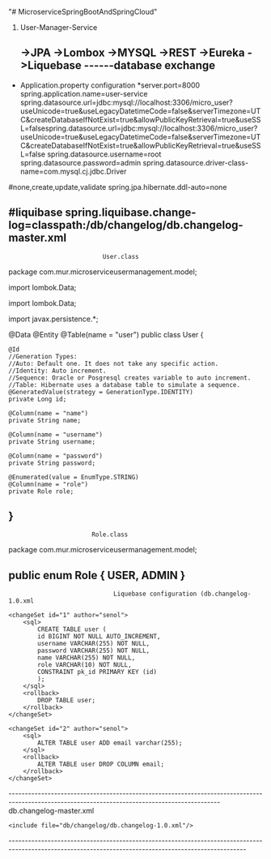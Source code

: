 "# MicroserviceSpringBootAndSpringCloud" 


1. User-Manager-Service

   ->JPA
   ->Lombox
   ->MYSQL 
   ->REST 
   ->Eureka
   ->Liquebase ------database exchange 
   -----------------------------------------------------------------------------------------------------------------------------------------
* Application.property configuration
*server.port=8000
spring.application.name=user-service
spring.datasource.url=jdbc:mysql://localhost:3306/micro_user?useUnicode=true&useLegacyDatetimeCode=false&serverTimezone=UTC&createDatabaseIfNotExist=true&allowPublicKeyRetrieval=true&useSSL=falsespring.datasource.url=jdbc:mysql://localhost:3306/micro_user?useUnicode=true&useLegacyDatetimeCode=false&serverTimezone=UTC&createDatabaseIfNotExist=true&allowPublicKeyRetrieval=true&useSSL=false
spring.datasource.username=root
spring.datasource.password=admin
spring.datasource.driver-class-name=com.mysql.cj.jdbc.Driver


#none,create,update,validate
spring.jpa.hibernate.ddl-auto=none

#liquibase
spring.liquibase.change-log=classpath:/db/changelog/db.changelog-master.xml
--------------------------------------------------------------------------------------------------------------------------------------------------
                              User.class
package com.mur.microserviceusermanagement.model;

import lombok.Data;

import lombok.Data;

import javax.persistence.*;

@Data
@Entity
@Table(name = "user")
public class User {

    @Id
    //Generation Types:
    //Auto: Default one. It does not take any specific action.
    //Identity: Auto increment.
    //Sequence: Oracle or Posgresql creates variable to auto increment.
    //Table: Hibernate uses a database table to simulate a sequence.
    @GeneratedValue(strategy = GenerationType.IDENTITY)
    private Long id;

    @Column(name = "name")
    private String name;

    @Column(name = "username")
    private String username;

    @Column(name = "password")
    private String password;

    @Enumerated(value = EnumType.STRING)
    @Column(name = "role")
    private Role role;
}
-----------------------------------------------------------------------------------------------------------------------------------
                           Role.class
package com.mur.microserviceusermanagement.model;

public enum Role {
    USER,
    ADMIN
}
---------------------------------------------------------------------------------------------------------------------------------------
                                 Liquebase configuration (db.changelog-1.0.xml
<?xml version="1.0" encoding="UTF-8"?>

<databaseChangeLog
        xmlns="http://www.liquibase.org/xml/ns/dbchangelog"
        xmlns:xsi="http://www.w3.org/2001/XMLSchema-instance"
        xmlns:ext="http://www.liquibase.org/xml/ns/dbchangelog-ext"
        xsi:schemaLocation="http://www.liquibase.org/xml/ns/dbchangelog http://www.liquibase.org/xml/ns/dbchangelog/dbchangelog-3.0.xsd
        http://www.liquibase.org/xml/ns/dbchangelog-ext http://www.liquibase.org/xml/ns/dbchangelog/dbchangelog-ext.xsd">

    <changeSet id="1" author="senol">
        <sql>
            CREATE TABLE user (
            id BIGINT NOT NULL AUTO_INCREMENT,
            username VARCHAR(255) NOT NULL,
            password VARCHAR(255) NOT NULL,
            name VARCHAR(255) NOT NULL,
            role VARCHAR(10) NOT NULL,
            CONSTRAINT pk_id PRIMARY KEY (id)
            );
        </sql>
        <rollback>
            DROP TABLE user;
        </rollback>
    </changeSet>

    <changeSet id="2" author="senol">
        <sql>
            ALTER TABLE user ADD email varchar(255);
        </sql>
        <rollback>
            ALTER TABLE user DROP COLUMN email;
        </rollback>
    </changeSet>
</databaseChangeLog>
-----------------------------------------------------------------------------------------------------------------------------------------------
                        db.changelog-master.xml
<?xml version="1.0" encoding="UTF-8"?>

<databaseChangeLog
        xmlns="http://www.liquibase.org/xml/ns/dbchangelog"
        xmlns:xsi="http://www.w3.org/2001/XMLSchema-instance"
        xmlns:ext="http://www.liquibase.org/xml/ns/dbchangelog-ext"
        xsi:schemaLocation="http://www.liquibase.org/xml/ns/dbchangelog http://www.liquibase.org/xml/ns/dbchangelog/dbchangelog-3.0.xsd
        http://www.liquibase.org/xml/ns/dbchangelog-ext http://www.liquibase.org/xml/ns/dbchangelog/dbchangelog-ext.xsd">

    <include file="db/changelog/db.changelog-1.0.xml"/>
</databaseChangeLog>
-------------------------------------------------------------------------------------------------------------------------------------------------------


